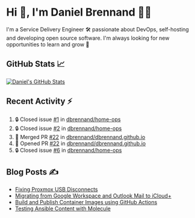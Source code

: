 # Hi 👋, I'm Daniel Brennand 👨‍💻

I'm a Service Delivery Engineer 🛠 passionate about DevOps, self-hosting and developing open source software. I'm always looking for new opportunities to learn and grow 🌱

## GitHub Stats 📈

[![Daniel's GitHub Stats](https://github-readme-stats-dbrennand.vercel.app/api?username=dbrennand&show_icons=true&count_private=true&hide_border=true&theme=dark)](https://github.com/anuraghazra/github-readme-stats)

## Recent Activity ⚡

<!--START_SECTION:activity-->
1. 🔒 Closed issue [#1](https://github.com/dbrennand/home-ops/issues/1) in [dbrennand/home-ops](https://github.com/dbrennand/home-ops)
2. 🔒 Closed issue [#2](https://github.com/dbrennand/home-ops/issues/2) in [dbrennand/home-ops](https://github.com/dbrennand/home-ops)
3. 🎉 Merged PR [#22](https://github.com/dbrennand/dbrennand.github.io/pull/22) in [dbrennand/dbrennand.github.io](https://github.com/dbrennand/dbrennand.github.io)
4. 💪 Opened PR [#22](https://github.com/dbrennand/dbrennand.github.io/pull/22) in [dbrennand/dbrennand.github.io](https://github.com/dbrennand/dbrennand.github.io)
5. 🔒 Closed issue [#6](https://github.com/dbrennand/home-ops/issues/6) in [dbrennand/home-ops](https://github.com/dbrennand/home-ops)
<!--END_SECTION:activity-->

## Blog Posts ✍

<!-- BLOG-POST-LIST:START -->
- [Fixing Proxmox USB Disconnects](https://danielbrennand.com/blog/proxmox-fix-usb-disconnect/)
- [Migrating from Google Workspace and Outlook Mail to iCloud+](https://danielbrennand.com/blog/google-outlook-to-icloud+/)
- [Build and Publish Container Images using GitHub Actions](https://danielbrennand.com/blog/build-and-publish-container-image-gha/)
- [Testing Ansible Content with Molecule](https://danielbrennand.com/blog/testing-ansible-content/)
<!-- BLOG-POST-LIST:END -->
